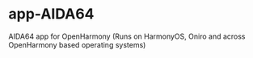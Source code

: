 # app-AIDA64
AIDA64 app for OpenHarmony (Runs on HarmonyOS, Oniro and across OpenHarmony based operating systems)
